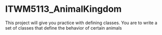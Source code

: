 # ITWM5113_AnimalKingdom

This project will give you practice with defining classes. You are to write a set of classes that define the behavior of certain animals
